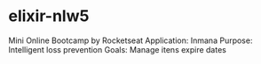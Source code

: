 # elixir-nlw5
Mini Online Bootcamp by Rocketseat
Application: Inmana
Purpose: Intelligent loss prevention
Goals: Manage itens expire dates
